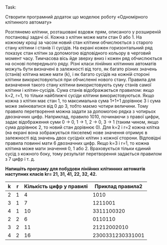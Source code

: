 Task:

Створити програмний додаток що моделює роботу «Одномірного клітинного автомату»

Розглянемо клітини, розташовані вздовж прям, описаного у розширеній постановці задачі ої. Кожна з клітин може мати стан 0 або 1. На кожному кроці за часом новий стан клітини обчислюється з старого стану клітини і станів її сусідів. На екрані кожен горизонтальний ряд показує стан клітин за допомогою відповідного кольору в черговий момент часу. Тимчасова вісь йде зверху вниз і кожен ряд обчислюється на основі попереднього ряду. Різні класи лінійних клітинних автоматів можуть бути визначені в залежності від того, як багато різних значень (станів) клітина може мати (k), і як багато сусідів на кожній стороні клітини використовуються при обчисленні нового стану. Правила для визначення такого стану клітини використовують суму станів самої клітини і клітин-сусідів. Сума станів відображається правилом: якщо k=2, r=1, то тільки найближчі сусіди клітини використовуються. Якщо кожна з клітин має стан 1, то максимальна сума 1+1+1 дорівнює 3 і сума може змінюватися від 0 до 3, тобто маємо чотири величини. Тому правило перетворення можна задати за допомогою рядка з чотирьох двозначних цифр. Наприклад, правило 1010, починаючи з правої цифри, задає відображення суми 0 -> 0, 1 -> 1, 2 -> 0, 3 -> 1 (таким чином, якщо сума дорівнює 2, то новий стан дорівнює 0). Для k=2 і r=2 кожна клітка (на екрані вона зображується пікселем) нове значення отримує в залежності від значень двох сусідніх клітин з кожної сторони. Відповідні правила повинні мати 6 двозначних цифр. Якщо k=3 і r=1, то кожна клітина може мати значення 0, 1 або 2. Враховується тільки єдиний сусід з кожного боку, тому результат перетворення задається правилом з 7 цифр і т. д. 

**Напишіть програму для побудови лінійних клітинних автоматів наступних класів kr= 21, 31, 41, 22, 32, 42.**


k | r | Кількість цифр у правилі | Приклад правила2
------------ | ------------- | ------------- | ------------- |
2 |	1	| 4	 | 1010
3 |	1	| 7	 | 1211001
4 |	1	| 10 | 	3311100320
2 |	2	| 6	 | 0110110
3 |	2	| 11 | 	21212002010
4 |	2	| 16 | 	2300331230331001

